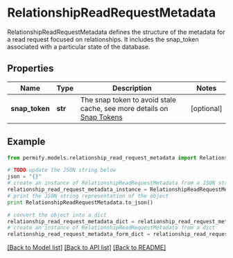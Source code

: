 # RelationshipReadRequestMetadata

RelationshipReadRequestMetadata defines the structure of the metadata for a read request focused on relationships. It includes the snap_token associated with a particular state of the database.

## Properties

Name | Type | Description | Notes
------------ | ------------- | ------------- | -------------
**snap_token** | **str** | The snap token to avoid stale cache, see more details on [Snap Tokens](../../operations/snap-tokens) | [optional] 

## Example

```python
from permify.models.relationship_read_request_metadata import RelationshipReadRequestMetadata

# TODO update the JSON string below
json = "{}"
# create an instance of RelationshipReadRequestMetadata from a JSON string
relationship_read_request_metadata_instance = RelationshipReadRequestMetadata.from_json(json)
# print the JSON string representation of the object
print RelationshipReadRequestMetadata.to_json()

# convert the object into a dict
relationship_read_request_metadata_dict = relationship_read_request_metadata_instance.to_dict()
# create an instance of RelationshipReadRequestMetadata from a dict
relationship_read_request_metadata_form_dict = relationship_read_request_metadata.from_dict(relationship_read_request_metadata_dict)
```
[[Back to Model list]](../README.md#documentation-for-models) [[Back to API list]](../README.md#documentation-for-api-endpoints) [[Back to README]](../README.md)


